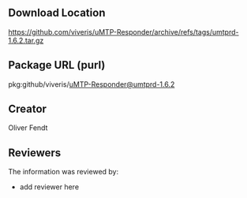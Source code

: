 ## Download Location

https://github.com/viveris/uMTP-Responder/archive/refs/tags/umtprd-1.6.2.tar.gz

## Package URL (purl)

pkg:github/viveris/uMTP-Responder@umtprd-1.6.2

## Creator

Oliver Fendt

## Reviewers

The information was reviewed by:

* add reviewer here
